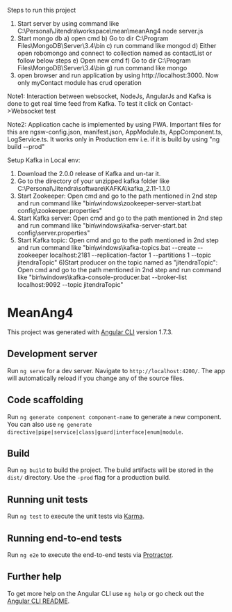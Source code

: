 Steps to run this project
1) Start server by using command like C:\Personal\Jitendra\workspace\mean\meanAng4 node server.js
2) Start mongo db
	a) open cmd
	b) Go to dir C:\Program Files\MongoDB\Server\3.4\bin 
	c) run command like mongod
	d) Either open robomongo and connect to collection named as contactList or follow below steps
	e) Open new cmd
	f) Go to dir C:\Program Files\MongoDB\Server\3.4\bin 
	g) run command like mongo
3) open browser and run application by using http://localhost:3000. Now only myContact module has crud operation

Note1: Interaction between websocket, NodeJs, AngularJs and Kafka is done to get real time feed from Kafka. To test it click on Contact->Websocket test

Note2: Application cache is implemented by using PWA. Important files for this are ngsw-config.json, manifest.json, AppModule.ts, AppComponent.ts, LogService.ts. It works only in Production env i.e. if it is build by using "ng build --prod"

Setup Kafka in Local env:

1) Download the 2.0.0 release of Kafka and un-tar it.
2) Go to the directory of your unzipped kafka folder like 		    C:\Personal\Jitendra\software\KAFKA\kafka_2.11-1.1.0
3) Start Zookeeper: Open cmd and go to the path mentioned in 2nd step and run command like "bin\windows\zookeeper-server-start.bat config\zookeeper.properties"
4) Start Kafka server: Open cmd and go to the path mentioned in 2nd step and run command like "bin\windows\kafka-server-start.bat config\server.properties"
5) Start Kafka topic: Open cmd and go to the path mentioned in 2nd step and run command like "bin\windows\kafka-topics.bat --create --zookeeper localhost:2181 --replication-factor 1 --partitions 1 --topic jitendraTopic"
6)Start producer on the topic named as "jitendraTopic": Open cmd and go to the path mentioned in 2nd step and run command like "bin\windows\kafka-console-producer.bat --broker-list localhost:9092 --topic jitendraTopic"


# MeanAng4

This project was generated with [Angular CLI](https://github.com/angular/angular-cli) version 1.7.3.

## Development server

Run `ng serve` for a dev server. Navigate to `http://localhost:4200/`. The app will automatically reload if you change any of the source files.

## Code scaffolding

Run `ng generate component component-name` to generate a new component. You can also use `ng generate directive|pipe|service|class|guard|interface|enum|module`.

## Build

Run `ng build` to build the project. The build artifacts will be stored in the `dist/` directory. Use the `-prod` flag for a production build.

## Running unit tests

Run `ng test` to execute the unit tests via [Karma](https://karma-runner.github.io).

## Running end-to-end tests

Run `ng e2e` to execute the end-to-end tests via [Protractor](http://www.protractortest.org/).

## Further help

To get more help on the Angular CLI use `ng help` or go check out the [Angular CLI README](https://github.com/angular/angular-cli/blob/master/README.md).
